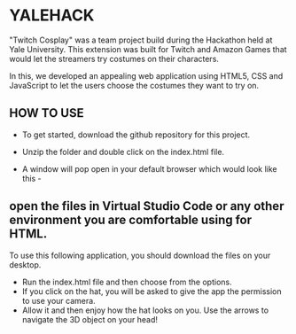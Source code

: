 # YALEHACK

"Twitch Cosplay" was a team project build during the Hackathon held at Yale University. This extension was built for Twitch and Amazon Games that would let the streamers try costumes on their characters. 

In this, we developed an appealing web application using HTML5, CSS and JavaScript to let the users choose the costumes they want to try on. 

## HOW TO USE 

- To get started, download the github repository for this project.

- Unzip the folder and double click on the index.html file.

- A window will pop open in your default browser which would look like this - 

open the files in Virtual Studio Code or any other environment you are comfortable using for HTML.
- 
To use this following application, you should download the files on your desktop. 
- Run the index.html file and then choose from the options. 
- If you click on the hat, you will be asked to give the app the permission to use your camera. 
- Allow it and then enjoy how the hat looks on you. Use the arrows to navigate the 3D object on your head!

